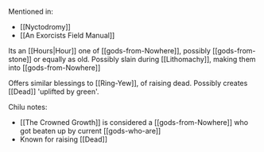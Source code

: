 Mentioned in:
- [[Nyctodromy]]
- [[An Exorcists Field Manual]]

Its an [[Hours|Hour]] one of [[gods-from-Nowhere]], possibly [[gods-from-stone]] or equally as old.
Possibly slain during [[Lithomachy]], making them into [[gods-from-Nowhere]]

Offers similar blessings to [[Ring-Yew]], of raising dead. Possibly creates [[Dead]] 'uplifted by green'.

Chilu notes:
- [[The Crowned Growth]] is considered a [[gods-from-Nowhere]] who got beaten up by current [[gods-who-are]]
- Known for raising [[Dead]]